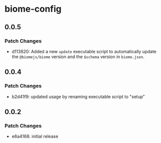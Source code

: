 # biome-config

## 0.0.5

### Patch Changes

- d113820: Added a new `update` executable script to automatically update the `@biomejs/biome` version and the `$schema` version in `biome.json`.

## 0.0.4

### Patch Changes

- b2d41f9: updated usage by renaming executable script to "setup"

## 0.0.2

### Patch Changes

- e6a4168: initial release
